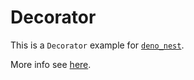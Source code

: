 # Decorator

This is a `Decorator` example for [`deno_nest`](https://deno.land/x/deno_nest).

More info see [here](https://nests.deno.dev/en-US/documentation/09_decorators).
